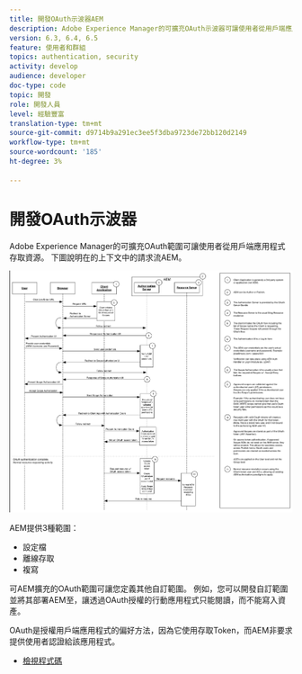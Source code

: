 ```yaml
---
title: 開發OAuth示波器AEM
description: Adobe Experience Manager的可擴充OAuth示波器可讓使用者從用戶端應用程式存取資源。 下圖說明在的上下文中的請求流AEM。
version: 6.3, 6.4, 6.5
feature: 使用者和群組
topics: authentication, security
activity: develop
audience: developer
doc-type: code
topic: 開發
role: 開發人員
level: 經驗豐富
translation-type: tm+mt
source-git-commit: d9714b9a291ec3ee5f3dba9723de72bb120d2149
workflow-type: tm+mt
source-wordcount: '185'
ht-degree: 3%

---
```



# 開發OAuth示波器

Adobe Experience Manager的可擴充OAuth範圍可讓使用者從用戶端應用程式存取資源。 下圖說明在的上下文中的請求流AEM。

![Oauth示波器流](./assets/oauth-code-sample-develop/oauth-scopes-flow.png)

AEM提供3種範圍：

* 設定檔
* 離線存取
* 複寫

可AEM擴充的OAuth範圍可讓您定義其他自訂範圍。 例如，您可以開發自訂範圍並將其部署AEM至，讓透過OAuth授權的行動應用程式只能閱讀，而不能寫入資產。

OAuth是授權用戶端應用程式的偏好方法，因為它使用存取Token，而AEM非要求提供使用者認證給該應用程式。

* [檢視程式碼](https://github.com/Adobe-Consulting-Services/acs-aem-samples/blob/legacy/bundle/src/main/java/com/adobe/acs/samples/authentication/oauth/impl/SampleScopeWithPrivileges.java)

